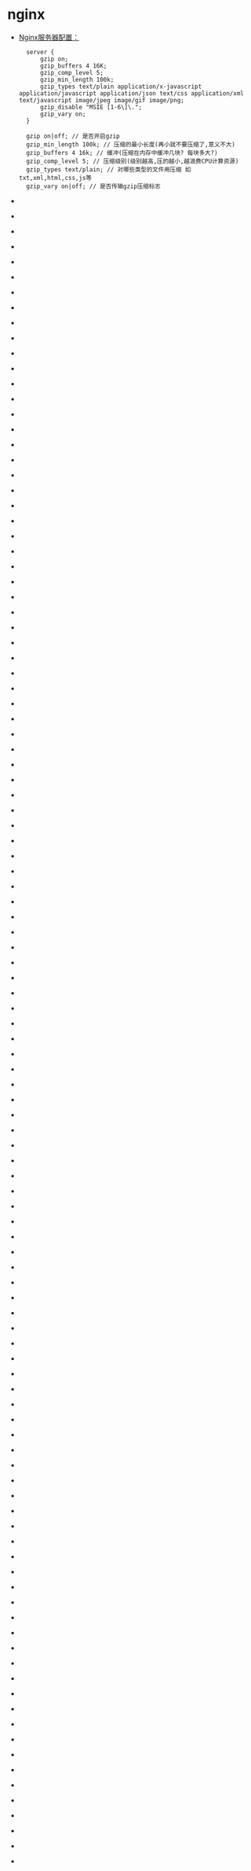 # nginx
- [Nginx服务器配置：]( https://segmentfault.com/a/1190000021444697 )
  ~~~
    server {
        gzip on;
        gzip_buffers 4 16K;
        gzip_comp_level 5;
        gzip_min_length 100k;
        gzip_types text/plain application/x-javascript application/javascript application/json text/css application/xml text/javascript image/jpeg image/gif image/png;
        gzip_disable "MSIE [1-6\]\.";
        gzip_vary on;
    }
    
    gzip on|off; // 是否开启gzip
    gzip_min_length 100k; // 压缩的最小长度(再小就不要压缩了,意义不大)
    gzip_buffers 4 16k; // 缓冲(压缩在内存中缓冲几块? 每块多大?)
    gzip_comp_level 5; // 压缩级别(级别越高,压的越小,越浪费CPU计算资源)
    gzip_types text/plain; // 对哪些类型的文件用压缩 如txt,xml,html,css,js等
    gzip_vary on|off; // 是否传输gzip压缩标志
  ~~~
- [](  )
- [](  )
- [](  )
- [](  )
- [](  )
- [](  )
- [](  )
- [](  )
- [](  )
- [](  )
- [](  )
- [](  )
- [](  )
- [](  )
- [](  )
- [](  )
- [](  )
- [](  )
- [](  )
- [](  )
- [](  )
- [](  )
- [](  )
- [](  )
- [](  )
- [](  )
- [](  )
- [](  )
- [](  )
- [](  )
- [](  )
- [](  )
- [](  )
- [](  )
- [](  )
- [](  )
- [](  )
- [](  )
- [](  )
- [](  )
- [](  )
- [](  )
- [](  )
- [](  )

- [](  )
- [](  )
- [](  )
- [](  )
- [](  )
- [](  )
- [](  )
- [](  )
- [](  )
- [](  )
- [](  )
- [](  )
- [](  )
- [](  )
- [](  )
- [](  )
- [](  )
- [](  )
- [](  )
- [](  )
- [](  )
- [](  )

- [](  )
- [](  )
- [](  )
- [](  )
- [](  )
- [](  )
- [](  )
- [](  )
- [](  )
- [](  )
- [](  )
- [](  )
- [](  )
- [](  )
- [](  )
- [](  )
- [](  )
- [](  )
- [](  )
- [](  )
- [](  )
- [](  )

- [](  )
- [](  )
- [](  )
- [](  )
- [](  )
- [](  )
- [](  )
- [](  )
- [](  )
- [](  )
- [](  )
- [](  )
- [](  )
- [](  )
- [](  )
- [](  )
- [](  )
- [](  )
- [](  )
- [](  )
- [](  )
- [](  )
